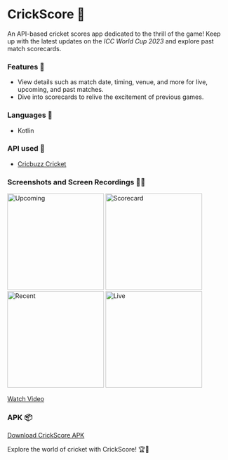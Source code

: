 # CrickScore 🏏

An API-based cricket scores app dedicated to the thrill of the game! Keep up with the latest updates on the *ICC World Cup 2023* and explore past match scorecards.

### Features 🌟
- View details such as match date, timing, venue, and more for live, upcoming, and past matches.
- Dive into scorecards to relive the excitement of previous games.

### Languages 🚀
- Kotlin

### API used 📡
- [Cricbuzz Cricket](https://rapidapi.com/cricketapilive/api/cricbuzz-cricket)

### Screenshots and Screen Recordings 📸🎥
<img alt="Upcoming" src="https://github.com/Doraemon012/CrickScores/assets/116624667/0c778ae6-1398-419b-ae39-fbdc46b29a11" width="220" />
<img alt="Scorecard" src="https://github.com/Doraemon012/CrickScores/assets/116624667/0879f163-aaf7-4459-8af3-214fb87ec4cb" width="220" />
<img alt="Recent" src="https://github.com/Doraemon012/CrickScores/assets/116624667/ba9885fb-d255-4154-a130-a8173eaf1792" width="220" />
<img alt="Live" src="https://github.com/Doraemon012/CrickScores/assets/116624667/6df62aa6-e814-4da2-9463-0b0c76aa5022" width="220" />



[Watch Video](https://github.com/Doraemon012/CrickScores/assets/116624667/08789f7d-93a6-47c0-a075-d84b31153ef2)

### APK 📦
[Download CrickScore APK](https://github.com/Doraemon012/CrickScores/files/13169120/CrickScoreAPK.zip)

Explore the world of cricket with CrickScore! 🏆📲
